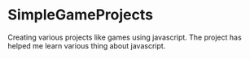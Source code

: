 # SimpleGameProjects
Creating various projects like games using javascript. The project has helped me learn 
various thing about javascript.
